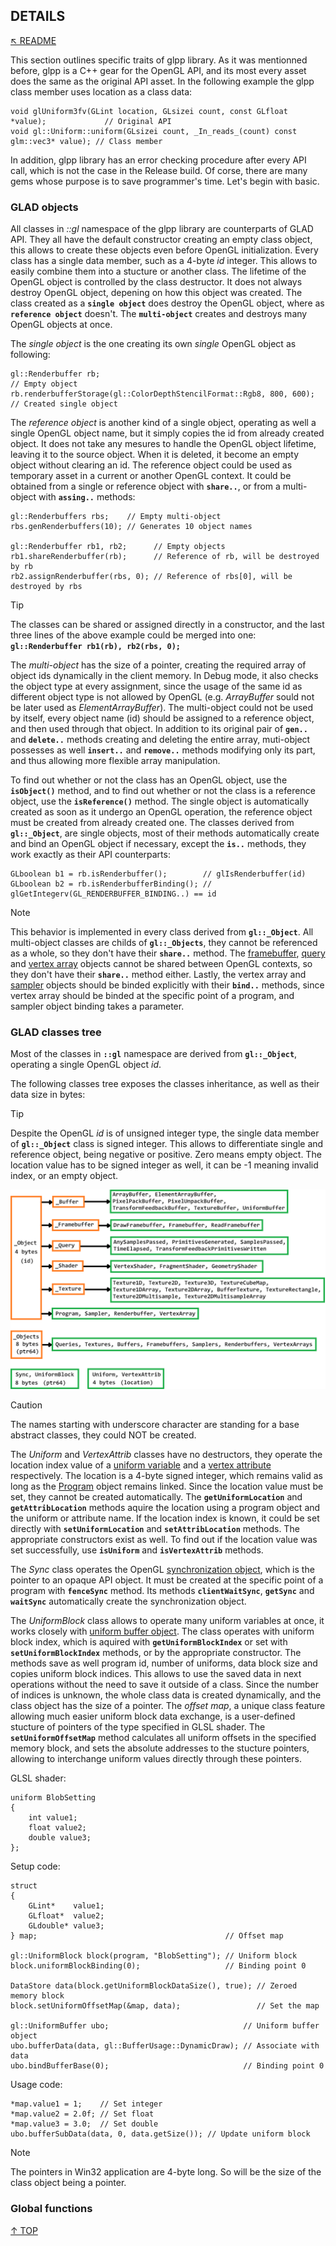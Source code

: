 ## DETAILS
[&nwarr; README](../README.md)

This section outlines specific traits of glpp library. As it was mentionned before, glpp is a C++ gear for the OpenGL API, and its most every asset does the same as the original API asset. In the following example the glpp class member uses location as a class data:
```
void glUniform3fv(GLint location, GLsizei count, const GLfloat *value);             // Original API
void gl::Uniform::uniform(GLsizei count, _In_reads_(count) const glm::vec3* value); // Class member
```
In addition, glpp library has an error checking procedure after every API call, which is not the case in the Release build. Of corse, there are many gems whose purpose is to save programmer's time. Let's begin with basic.

### GLAD objects
All classes in _::gl_ namespace of the glpp library are counterparts of GLAD API. They all have the default constructor creating an empty class object, this allows to create these objects even before OpenGL initialization. Every class has a single data member, such as a 4-byte _id_ integer. This allows to easily combine them into a stucture or another class. The lifetime of the OpenGL object is controlled by the class destructor. It does not always destroy OpenGL object, depening on how this object was created. The class created as a **`single object`** does destroy the OpenGL object, where as **`reference object`** doesn't. The **`multi-object`** creates and destroys many OpenGL objects at once.

The _single object_ is the one creating its own _single_ OpenGL object as following:
```
gl::Renderbuffer rb;                                                 // Empty object
rb.renderbufferStorage(gl::ColorDepthStencilFormat::Rgb8, 800, 600); // Created single object
```
The _reference object_ is another kind of a single object, operating as well a single OpenGL object name, but it simply copies the id from already created object. It does not take any mesures to handle the OpenGL object lifetime, leaving it to the source object. When it is deleted, it become an empty object without clearing an id. The reference object could be used as temporary asset in a current or another OpenGL context. It could be obtained from a single or reference object with **`share..`**, or from a multi-object with **`assing..`** methods:
```
gl::Renderbuffers rbs;    // Empty multi-object
rbs.genRenderbuffers(10); // Generates 10 object names

gl::Renderbuffer rb1, rb2;      // Empty objects
rb1.shareRenderbuffer(rb);      // Reference of rb, will be destroyed by rb
rb2.assignRenderbuffer(rbs, 0); // Reference of rbs[0], will be destroyed by rbs
```

> [!TIP]
> The classes can be shared or assigned directly in a constructor, and the last three lines of the above example could be merged into one:  **`gl::Renderbuffer rb1(rb), rb2(rbs, 0);`**

The _multi-object_ has the size of a pointer, creating the required array of object ids dynamically in the client memory. In Debug mode, it also checks the object type at every assignment, since the usage of the same id as different object type is not allowed by OpenGL (e.g. _ArrayBuffer_ sould not be later used as _ElementArrayBuffer_). The multi-object could not be used by itself, every object name (id) should be assigned to a reference object, and then used through that object. In addition to its original pair of **`gen..`** and **`delete..`** methods creating and deleting the entire array, muti-object possesses as well **`insert..`** and **`remove..`** methods modifying only its part, and thus allowing more flexible array manipulation.

To find out whether or not the class has an OpenGL object, use the **`isObject()`** method, and to find out whether or not the class is a reference object, use the **`isReference()`** method. The single object is automatically created as soon as it undergo an OpenGL operation, the reference object must be created from already created one. The classes derived from **`gl::_Object`**, are single objects, most of their methods automatically create and bind an OpenGL object if necessary, except the **`is..`** methods, they work exactly as their API counterparts:
```
GLboolean b1 = rb.isRenderbuffer();        // glIsRenderbuffer(id)
GLboolean b2 = rb.isRenderbufferBinding(); // glGetIntegerv(GL_RENDERBUFFER_BINDING..) == id
```

> [!NOTE]
> This behavior is implemented in every class derived from **`gl::_Object`**. All multi-object classes are childs of **`gl::_Objects`**, they cannot be referenced as a whole, so they don't have their **`share..`** method. The [framebuffer](https://www.khronos.org/opengl/wiki/Framebuffer_Object), [query](https://www.khronos.org/opengl/wiki/Query_Object) and [vertex array](https://www.khronos.org/opengl/wiki/Vertex_Specification) objects cannot be shared between OpenGL contexts, so they don't have their **`share..`** method either. Lastly, the vertex array and [sampler](https://www.khronos.org/opengl/wiki/Sampler_Object) objects should be binded explicitly with their **`bind..`** methods, since vertex array should be binded at the specific point of a program, and sampler object binding takes a parameter.

### GLAD classes tree
Most of the classes in **`::gl`** namespace are derived from **`gl::_Object`**, operating a single OpenGL object _id_.

The following classes tree exposes the classes inheritance, as well as their data size in bytes:

> [!TIP]
> Despite the OpenGL _id_ is of unsigned integer type, the single data member of **`gl::_Object`** class is signed integer. This allows to differentiate single and reference object, being negative or positive. Zero means empty object. The location value has to be signed integer as well, it can be -1 meaning invalid index, or an empty object.

![25.png](25.png)

> [!CAUTION]
> The names starting with underscore character are standing for a base abstract classes, they could NOT be created.

The _Uniform_ and _VertexAttrib_ classes have no destructors, they operate the location index value of a [uniform variable](https://www.khronos.org/opengl/wiki/Uniform_(GLSL)) and a [vertex attribute](https://www.khronos.org/opengl/wiki/Vertex_Specification) respectively. The location is a 4-byte signed integer, which remains valid as long as the [Program](https://www.khronos.org/opengl/wiki/GLSL_Object#Program_objects) object remains linked. Since the location value must be set, they cannot be created automatically. The **`getUniformLocation`** and **`getAttribLocation`** methods aquire the location using a program object and the uniform or attribute name. If the location index is known, it could be set directly with **`setUniformLocation`** and **`setAttribLocation`** methods. The appropriate constructors exist as well. To find out if the location value was set successfully, use **`isUniform`** and **`isVertexAttrib`** methods.

The _Sync_ class operates the OpenGL [synchronization object](https://www.khronos.org/opengl/wiki/Sync_Object), which is the pointer to an opaque API object. It must be created at the specific point of a program with **`fenceSync`** method. Its methods **`clientWaitSync`**, **`getSync`** and **`waitSync`** automatically create the synchronization object.

The _UniformBlock_ class allows to operate many uniform variables at once, it works closely with [uniform buffer object](https://www.khronos.org/opengl/wiki/Uniform_Buffer_Object). The class operates with uniform block index, which is aquired with **`getUniformBlockIndex`** or set with **`setUniformBlockIndex`** methods, or by the appropriate constructor. The methods save as well program id, number of uniforms, data block size and copies uniform block indices. This allows to use the saved data in next operations without the need to save it outside of a class. Since the number of indices is unknown, the whole class data is created dynamically, and the class object has the size of a pointer. The _offset map_, a unique class feature allowing much easier uniform block data exchange, is a user-defined stucture of pointers of the type specified in GLSL shader. The **`setUniformOffsetMap`** method calculates all uniform offsets in the specified memory block, and sets the absolute addresses to the stucture pointers, allowing to interchange uniform values directly through these pointers.

GLSL shader:
```
uniform BlobSetting
{
    int value1;
    float value2;
    double value3;
};
```
Setup code:
```
struct
{
    GLint*    value1;
    GLfloat*  value2;
    GLdouble* value3;
} map;                                          // Offset map

gl::UniformBlock block(program, "BlobSetting"); // Uniform block
block.uniformBlockBinding(0);                   // Binding point 0

DataStore data(block.getUniformBlockDataSize(), true); // Zeroed memory block
block.setUniformOffsetMap(&map, data);                 // Set the map

gl::UniformBuffer ubo;                              // Uniform buffer object
ubo.bufferData(data, gl::BufferUsage::DynamicDraw); // Associate with data
ubo.bindBufferBase(0);                              // Binding point 0
```
Usage code:
```
*map.value1 = 1;    // Set integer
*map.value2 = 2.0f; // Set float
*map.value3 = 3.0;  // Set double
ubo.bufferSubData(data, 0, data.getSize()); // Update uniform block
```
> [!NOTE]
> The pointers in Win32 application are 4-byte long. So will be the size of the class object being a pointer.

### Global functions

[&uarr; TOP](DETAILS.md#details)
